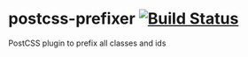 # postcss-prefixer [![Build Status](https://travis-ci.org/marceloucker/postcss-prefixer.svg?branch=master)](https://travis-ci.org/marceloucker/postcss-prefixer)
PostCSS plugin to prefix all classes and ids

